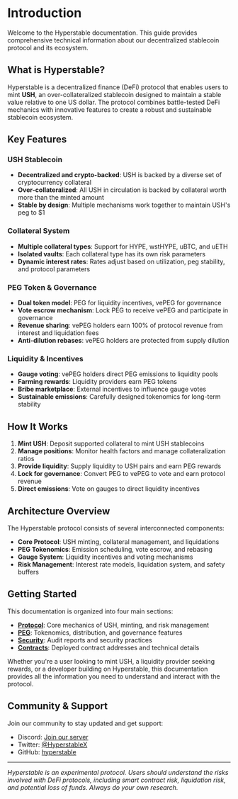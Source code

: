 # Introduction

Welcome to the Hyperstable documentation. This guide provides comprehensive technical information about our decentralized stablecoin protocol and its ecosystem.

## What is Hyperstable?

Hyperstable is a decentralized finance (DeFi) protocol that enables users to mint **USH**, an over-collateralized stablecoin designed to maintain a stable value relative to one US dollar. The protocol combines battle-tested DeFi mechanics with innovative features to create a robust and sustainable stablecoin ecosystem.

## Key Features

### USH Stablecoin

- **Decentralized and crypto-backed**: USH is backed by a diverse set of cryptocurrency collateral
- **Over-collateralized**: All USH in circulation is backed by collateral worth more than the minted amount
- **Stable by design**: Multiple mechanisms work together to maintain USH's peg to $1

### Collateral System

- **Multiple collateral types**: Support for HYPE, wstHYPE, uBTC, and uETH
- **Isolated vaults**: Each collateral type has its own risk parameters
- **Dynamic interest rates**: Rates adjust based on utilization, peg stability, and protocol parameters

### PEG Token & Governance

- **Dual token model**: PEG for liquidity incentives, vePEG for governance
- **Vote escrow mechanism**: Lock PEG to receive vePEG and participate in governance
- **Revenue sharing**: vePEG holders earn 100% of protocol revenue from interest and liquidation fees
- **Anti-dilution rebases**: vePEG holders are protected from supply dilution

### Liquidity & Incentives

- **Gauge voting**: vePEG holders direct PEG emissions to liquidity pools
- **Farming rewards**: Liquidity providers earn PEG tokens
- **Bribe marketplace**: External incentives to influence gauge votes
- **Sustainable emissions**: Carefully designed tokenomics for long-term stability

## How It Works

1. **Mint USH**: Deposit supported collateral to mint USH stablecoins
2. **Manage positions**: Monitor health factors and manage collateralization ratios
3. **Provide liquidity**: Supply liquidity to USH pairs and earn PEG rewards
4. **Lock for governance**: Convert PEG to vePEG to vote and earn protocol revenue
5. **Direct emissions**: Vote on gauges to direct liquidity incentives

## Architecture Overview

The Hyperstable protocol consists of several interconnected components:

- **Core Protocol**: USH minting, collateral management, and liquidations
- **PEG Tokenomics**: Emission scheduling, vote escrow, and rebasing
- **Gauge System**: Liquidity incentives and voting mechanisms
- **Risk Management**: Interest rate models, liquidation system, and safety buffers

## Getting Started

This documentation is organized into four main sections:

- **[Protocol](./protocol/ush.md)**: Core mechanics of USH, minting, and risk management
- **[PEG](./peg/token.md)**: Tokenomics, distribution, and governance features
- **[Security](./security/audits.md)**: Audit reports and security practices
- **[Contracts](./contracts/hyperevm.md)**: Deployed contract addresses and technical details

Whether you're a user looking to mint USH, a liquidity provider seeking rewards, or a developer building on Hyperstable, this documentation provides all the information you need to understand and interact with the protocol.

## Community & Support

Join our community to stay updated and get support:

- Discord: [Join our server](https://discord.hyperstable.xyz/)
- Twitter: [@HyperstableX](https://x.com/hyperstableX)
- GitHub: [hyperstable](https://github.com/hyperstable)

---

*Hyperstable is an experimental protocol. Users should understand the risks involved with DeFi protocols, including smart contract risk, liquidation risk, and potential loss of funds. Always do your own research.*
